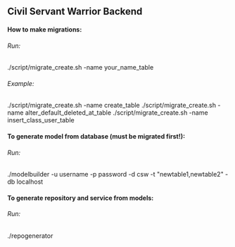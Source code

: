 ## Civil Servant Warrior Backend

#### How to make migrations:

###### Run:
./script/migrate_create.sh -name your_name_table

###### Example:
./script/migrate_create.sh -name create_table
./script/migrate_create.sh -name alter_default_deleted_at_table
./script/migrate_create.sh -name insert_class_user_table


#### To generate model from database (must be migrated first!):

###### Run: 
./modelbuilder -u username -p password -d csw -t "newtable1,newtable2" -db localhost

#### To generate repository and service from models:

###### Run: 
./repogenerator